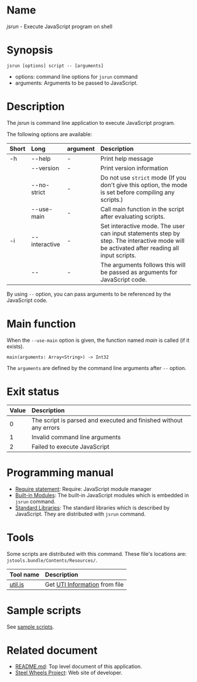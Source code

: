 # Name
*jsrun* - Execute JavaScript program on shell

# Synopsis
````
jsrun [options] script -- [arguments]
````
* options: command line options for `jsrun` command
* arguments: Arguments to be passed to JavaScript.

# Description
The *jsrun* is command line application to execute JavaScript program.

The following options are available:

|Short  |Long       |argument |Description            |
|:---   |:---       |:---      |:---                   |
|-h     |--help     |-         |Print help message     |
|       |--version  |-         |Print version information |
|       |--no-strict |-        |Do not use `strict` mode (If you don't give this option, the mode is set before compiling any scripts.)|
|       |--use-main |-         |Call main function in the script after evaluating scripts. |
|-i     |--interactive |-      | Set interactive mode. The user can input statements step by step. The interactive mode will be activated after reading all input scripts.|
|       |--         |-          |The arguments follows this will be passed as arguments for JavaScript code. |

By using `--` option, you can pass arguments to be referenced by the JavaScript code.

# Main function
When the `--use-main` option is given, the function named *main* is called (if it exists).
````
main(arguments: Array<String>) -> Int32
````
The `arguments` are defined by the command line arguments after `--` option.

# Exit status
|Value  |Description      |
|:---   |:---             |
|0      |The script is parsed and executed and finished without any errors |
|1      |Invalid command line arguments     |
|2      |Failed to execute JavaScript       |

# Programming manual
* [Require statement](https://github.com/steelwheels/KiwiScript/blob/master/KiwiLibrary/Document/RequireFunc.md): Require: JavaScript module manager
* [Built-in Modules](https://github.com/steelwheels/KiwiScript/blob/master/KiwiLibrary/Document/Library.md): The built-in JavaScript modules which is embedded in `jsrun` command.
* [Standard Libraries](https://github.com/steelwheels/JSTools/blob/master/Document/standard-lib.md): The standard libraries which is described by JavaScript. They are distributed with `jsrun` command.

# Tools
Some scripts are distributed with this command.
These file's locations are: `jstools.bundle/Contents/Resources/`.

|Tool name  |Description    |
|:---       |:---           |
|[util.js](https://github.com/steelwheels/JSTools/blob/master/Document/uti-js.md) |Get [UTI Information](https://developer.apple.com/library/archive/documentation/FileManagement/Conceptual/understanding_utis/understand_utis_intro/understand_utis_intro.html#//apple_ref/doc/uid/TP40001319-CH201-SW1) from file |

# Sample scripts
See [sample scripts](https://github.com/steelwheels/JSTools/blob/master/Document/Sample/sample-scripts.md).

# Related document
* [README.md](https://github.com/steelwheels/JSRunner/blob/master/README.md): Top level document of this application.
* [Steel Wheels Project](http://steelwheels.github.io): Web site of developer.

